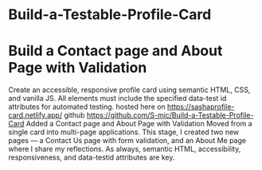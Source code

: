 # Build-a-Testable-Profile-Card
# Build a Contact page and About Page with Validation
Create an accessible, responsive profile card using semantic HTML, CSS, and vanilla JS. All elements must include the specified data-test id attributes for automated testing.
hosted here on https://sashaprofile-card.netlify.app/
github https://github.com/S-mic/Build-a-Testable-Profile-Card
Added a Contact page and About Page with Validation
Moved from a single card into multi-page applications. This stage, I created two new pages — a Contact Us page with form validation, and an About Me page where I share my reflections. As always, semantic HTML, accessibility, responsiveness, and data-testid attributes are key.